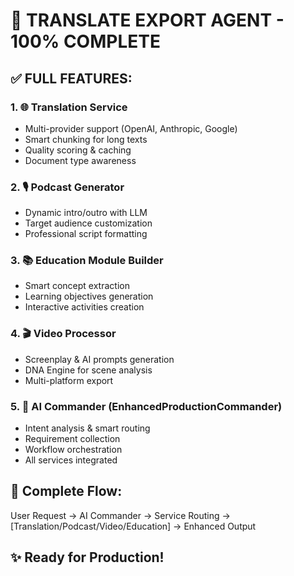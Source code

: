 # 🚀 TRANSLATE EXPORT AGENT - 100% COMPLETE

## ✅ FULL FEATURES:

### 1. 🌐 Translation Service
- Multi-provider support (OpenAI, Anthropic, Google)
- Smart chunking for long texts
- Quality scoring & caching
- Document type awareness

### 2. 🎙️ Podcast Generator
- Dynamic intro/outro with LLM
- Target audience customization
- Professional script formatting

### 3. 📚 Education Module Builder
- Smart concept extraction
- Learning objectives generation
- Interactive activities creation

### 4. 🎬 Video Processor
- Screenplay & AI prompts generation
- DNA Engine for scene analysis
- Multi-platform export

### 5. 🤖 AI Commander (EnhancedProductionCommander)
- Intent analysis & smart routing
- Requirement collection
- Workflow orchestration
- All services integrated

## 🔄 Complete Flow:
User Request → AI Commander → Service Routing → [Translation/Podcast/Video/Education] → Enhanced Output

## ✨ Ready for Production!
